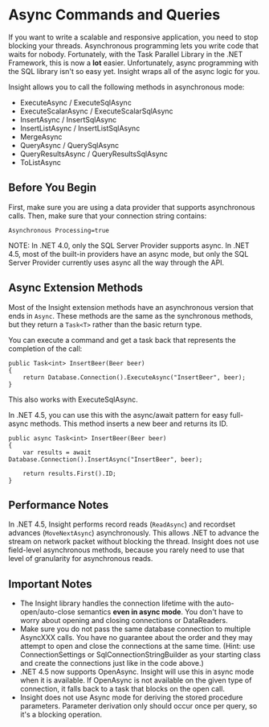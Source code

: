 # Async Commands and Queries #

If you want to write a scalable and responsive application, you need to stop blocking your threads. Asynchronous programming lets you write code that waits for nobody. Fortunately, with the Task Parallel Library in the .NET Framework, this is now a **lot** easier. Unfortunately, async programming with the SQL library isn't so easy yet. Insight wraps all of the async logic for you.

Insight allows you to call the following methods in asynchronous mode:

* ExecuteAsync / ExecuteSqlAsync
* ExecuteScalarAsync / ExecuteScalarSqlAsync
* InsertAsync / InsertSqlAsync
* InsertListAsync / InsertListSqlAsync
* MergeAsync
* QueryAsync / QuerySqlAsync
* QueryResultsAsync / QueryResultsSqlAsync
* ToListAsync

## Before You Begin ##
First, make sure you are using a data provider that supports asynchronous calls. Then, make sure that your connection string contains:

	Asynchronous Processing=true

NOTE: In .NET 4.0, only the SQL Server Provider supports async. In .NET 4.5, most of the built-in providers have an async mode, but only the SQL Server Provider currently uses async all the way through the API.

## Async Extension Methods ##
Most of the Insight extension methods have an asynchronous version that ends in `Async`. These methods are the same as the synchronous methods, but they return a `Task<T>` rather than the basic return type.

You can execute a command and get a task back that represents the completion of the call:

	public Task<int> InsertBeer(Beer beer)
	{
		return Database.Connection().ExecuteAsync("InsertBeer", beer);
	}

This also works with ExecuteSqlAsync.

In .NET 4.5, you can use this with the async/await pattern for easy full-async methods. This method inserts a new beer and returns its ID.

	public async Task<int> InsertBeer(Beer beer)
	{
		var results = await Database.Connection().InsertAsync("InsertBeer", beer);

		return results.First().ID;
	}

## Performance Notes ##

In .NET 4.5, Insight performs record reads (`ReadAsync`) and recordset advances (`MoveNextAsync`) asynchronously. This allows .NET to advance the stream on network packet without blocking the thread. Insight does not use field-level asynchronous methods, because you rarely need to use that level of granularity for asynchronous reads.

## Important Notes ##

* The Insight library handles the connection lifetime with the auto-open/auto-close semantics **even in async mode**. You don't have to worry about opening and closing connections or DataReaders.
* Make sure you do not pass the same database connection to multiple AsyncXXX calls. You have no guarantee about the order and they may attempt to open and close the connections at the same time. (Hint: use ConnectionSettings or SqlConnectionStringBuilder as your starting class and create the connections just like in the code above.)
* .NET 4.5 now supports OpenAsync. Insight will use this in async mode when it is available. If OpenAsync is not available on the given type of connection, it falls back to a task that blocks on the open call.
* Insight does not use Async mode for deriving the stored procedure parameters. Parameter derivation only should occur once per query, so it's a blocking operation.
